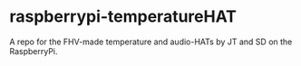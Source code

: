# raspberrypi-temperatureHAT
A repo for the FHV-made temperature and audio-HATs by JT and SD on the RaspberryPi. 
